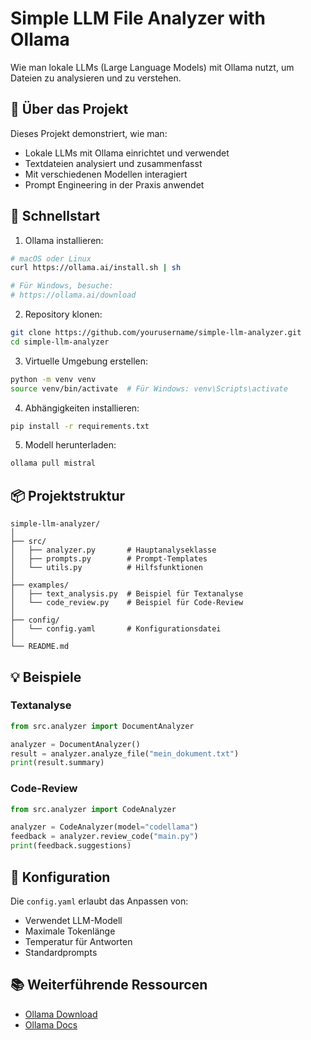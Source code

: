 # Simple LLM File Analyzer with Ollama

Wie man lokale LLMs (Large Language Models) mit Ollama nutzt, um Dateien zu analysieren und zu verstehen.

## 🎯 Über das Projekt

Dieses Projekt demonstriert, wie man:
- Lokale LLMs mit Ollama einrichtet und verwendet
- Textdateien analysiert und zusammenfasst
- Mit verschiedenen Modellen interagiert
- Prompt Engineering in der Praxis anwendet

## 🚀 Schnellstart

1. Ollama installieren:
```bash
# macOS oder Linux
curl https://ollama.ai/install.sh | sh

# Für Windows, besuche:
# https://ollama.ai/download
```

2. Repository klonen:
```bash
git clone https://github.com/yourusername/simple-llm-analyzer.git
cd simple-llm-analyzer
```

3. Virtuelle Umgebung erstellen:
```bash
python -m venv venv
source venv/bin/activate  # Für Windows: venv\Scripts\activate
```

4. Abhängigkeiten installieren:
```bash
pip install -r requirements.txt
```

5. Modell herunterladen:
```bash
ollama pull mistral
```

## 📦 Projektstruktur

```
simple-llm-analyzer/
│
├── src/
│   ├── analyzer.py       # Hauptanalyseklasse
│   ├── prompts.py        # Prompt-Templates
│   └── utils.py          # Hilfsfunktionen
│
├── examples/
│   ├── text_analysis.py  # Beispiel für Textanalyse
│   └── code_review.py    # Beispiel für Code-Review
│
├── config/
│   └── config.yaml       # Konfigurationsdatei
│
└── README.md
```

## 💡 Beispiele

### Textanalyse
```python
from src.analyzer import DocumentAnalyzer

analyzer = DocumentAnalyzer()
result = analyzer.analyze_file("mein_dokument.txt")
print(result.summary)
```

### Code-Review
```python
from src.analyzer import CodeAnalyzer

analyzer = CodeAnalyzer(model="codellama")
feedback = analyzer.review_code("main.py")
print(feedback.suggestions)
```

## 🔧 Konfiguration

Die `config.yaml` erlaubt das Anpassen von:
- Verwendet LLM-Modell
- Maximale Tokenlänge
- Temperatur für Antworten
- Standardprompts

## 📚 Weiterführende Ressourcen

- [Ollama Download](https://ollama.com)
- [Ollama Docs](https://github.com/ollama/ollama)
